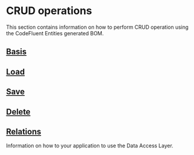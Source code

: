 # CRUD operations

This section contains information on how to perform CRUD operation using the CodeFluent Entities generated BOM.

## [Basis](development-guide/basis.md)

## [Load](development-guide/basis.md)

## [Save](development-guide/basis.md)

## [Delete](development-guide/delete.md)

## [Relations](development-guide/relations.md)

Information on how to your application to use the Data Access Layer.